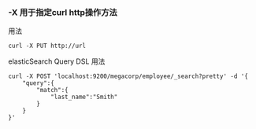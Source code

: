 ### -X 用于指定curl http操作方法 ###
用法

    curl -X PUT http://url


elasticSearch Query DSL 用法

    curl -X POST 'localhost:9200/megacorp/employee/_search?pretty' -d '{
    	"query":{
    		"match":{
    			"last_name":"Smith"
    		}
    	}
    }'
